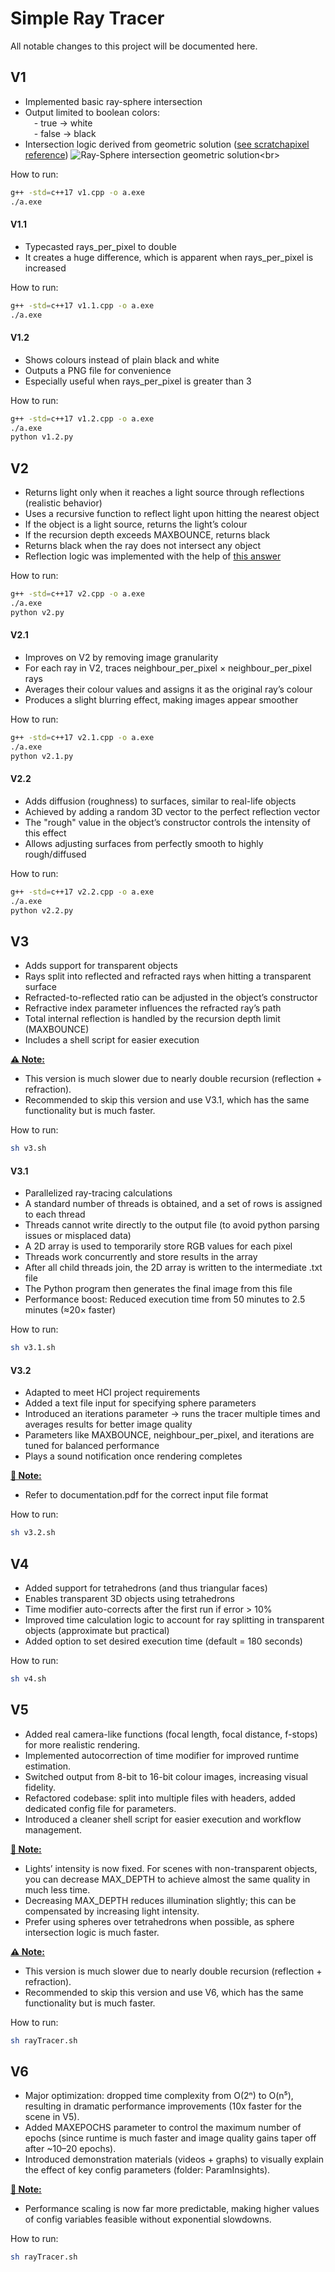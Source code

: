 # Simple Ray Tracer

All notable changes to this project will be documented here.


## V1
- Implemented basic ray-sphere intersection
- Output limited to boolean colors:<br>
&emsp;- true → white<br>
&emsp;- false → black<br>
- Intersection logic derived from geometric solution (<a href="https://www.scratchapixel.com/lessons/3d-basic-rendering/minimal-ray-tracer-rendering-simple-shapes/ray-sphere-intersection.html">see scratchapixel reference</a>)
![Ray-Sphere intersection geometric solution](https://www.scratchapixel.com/images/ray-simple-shapes/raysphereisect1.png?)<br>

How to run:
```bash
g++ -std=c++17 v1.cpp -o a.exe
./a.exe
```

#### V1.1
- Typecasted rays_per_pixel to double
- It creates a huge difference, which is apparent when rays_per_pixel is increased

How to run:
```bash
g++ -std=c++17 v1.1.cpp -o a.exe
./a.exe
```

#### V1.2
- Shows colours instead of plain black and white
- Outputs a PNG file for convenience 
- Especially useful when rays_per_pixel is greater than 3

How to run:
```bash
g++ -std=c++17 v1.2.cpp -o a.exe
./a.exe
python v1.2.py
```

## V2
- Returns light only when it reaches a light source through reflections (realistic behavior)
- Uses a recursive function to reflect light upon hitting the nearest object
- If the object is a light source, returns the light’s colour
- If the recursion depth exceeds MAXBOUNCE, returns black
- Returns black when the ray does not intersect any object
- Reflection logic was implemented with the help of <a href="https://math.stackexchange.com/questions/2334939/reflection-of-line-on-a-sphere">this answer</a>

How to run:
```bash
g++ -std=c++17 v2.cpp -o a.exe
./a.exe
python v2.py
```

#### V2.1
- Improves on V2 by removing image granularity
- For each ray in V2, traces neighbour_per_pixel × neighbour_per_pixel rays
- Averages their colour values and assigns it as the original ray’s colour
- Produces a slight blurring effect, making images appear smoother

How to run:
```bash
g++ -std=c++17 v2.1.cpp -o a.exe
./a.exe
python v2.1.py
```

#### V2.2
- Adds diffusion (roughness) to surfaces, similar to real-life objects
- Achieved by adding a random 3D vector to the perfect reflection vector
- The "rough" value in the object’s constructor controls the intensity of this effect
- Allows adjusting surfaces from perfectly smooth to highly rough/diffused

How to run:
```bash
g++ -std=c++17 v2.2.cpp -o a.exe
./a.exe
python v2.2.py
```

## V3
- Adds support for transparent objects
- Rays split into reflected and refracted rays when hitting a transparent surface
- Refracted-to-reflected ratio can be adjusted in the object’s constructor
- Refractive index parameter influences the refracted ray’s path
- Total internal reflection is handled by the recursion depth limit (MAXBOUNCE)
- Includes a shell script for easier execution<br>

<ins><b>⚠️ Note:</b></ins><br>

- This version is much slower due to nearly double recursion (reflection + refraction).
- Recommended to skip this version and use V3.1, which has the same functionality but is much faster.

How to run:
```bash
sh v3.sh
```

#### V3.1
- Parallelized ray-tracing calculations
- A standard number of threads is obtained, and a set of rows is assigned to each thread
- Threads cannot write directly to the output file (to avoid python parsing issues or misplaced data)
- A 2D array is used to temporarily store RGB values for each pixel
- Threads work concurrently and store results in the array
- After all child threads join, the 2D array is written to the intermediate .txt file
- The Python program then generates the final image from this file
- Performance boost: Reduced execution time from 50 minutes to 2.5 minutes (≈20× faster)

How to run:
```bash
sh v3.1.sh
```

#### V3.2
- Adapted to meet HCI project requirements
- Added a text file input for specifying sphere parameters
- Introduced an iterations parameter → runs the tracer multiple times and averages results for better image quality
- Parameters like MAXBOUNCE, neighbour_per_pixel, and iterations are tuned for balanced performance
- Plays a sound notification once rendering completes<br>

<ins><b>📄 Note:</ins></b><br>

- Refer to documentation.pdf for the correct input file format

How to run:
```bash
sh v3.2.sh
```

## V4
- Added support for tetrahedrons (and thus triangular faces)
- Enables transparent 3D objects using tetrahedrons
- Time modifier auto-corrects after the first run if error > 10%
- Improved time calculation logic to account for ray splitting in transparent objects (approximate but practical)
- Added option to set desired execution time (default = 180 seconds)

How to run:
```bash
sh v4.sh
```

## V5
- Added real camera-like functions (focal length, focal distance, f-stops) for more realistic rendering.
- Implemented autocorrection of time modifier for improved runtime estimation.
- Switched output from 8-bit to 16-bit colour images, increasing visual fidelity.
- Refactored codebase: split into multiple files with headers, added dedicated config file for parameters.
- Introduced a cleaner shell script for easier execution and workflow management.<br>

<ins><b>📄 Note:</ins></b><br>

- Lights’ intensity is now fixed. For scenes with non-transparent objects, you can decrease MAX_DEPTH to achieve almost the same quality in much less time.
- Decreasing MAX_DEPTH reduces illumination slightly; this can be compensated by increasing light intensity.
- Prefer using spheres over tetrahedrons when possible, as sphere intersection logic is much faster.<br>

<ins><b>⚠️ Note:</b></ins><br>

- This version is much slower due to nearly double recursion (reflection + refraction).
- Recommended to skip this version and use V6, which has the same functionality but is much faster.

How to run:
```bash
sh rayTracer.sh
```

## V6
- Major optimization: dropped time complexity from O(2ⁿ) to O(n⁵), resulting in dramatic performance improvements (10x faster for the scene in V5).
- Added MAXEPOCHS parameter to control the maximum number of epochs (since runtime is much faster and image quality gains taper off after ~10–20 epochs).
- Introduced demonstration materials (videos + graphs) to visually explain the effect of key config parameters (folder: ParamInsights).

<ins><b>📄 Note:</ins></b><br>

- Performance scaling is now far more predictable, making higher values of config variables feasible without exponential slowdowns.

How to run:
```bash
sh rayTracer.sh
```
